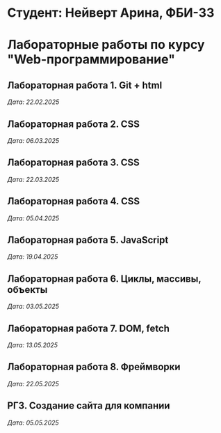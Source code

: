 # Студент: Нейверт Арина, ФБИ-33

# Лабораторные работы по курсу "Web-программирование"

## Лабораторная работа 1. Git + html

*Дата: 22.02.2025* 

## Лабораторная работа 2. CSS

*Дата: 06.03.2025*

## Лабораторная работа 3. CSS

*Дата: 22.03.2025*

## Лабораторная работа 4. СSS

*Дата: 05.04.2025*

## Лабораторная работа 5. JavaScript

*Дата: 19.04.2025*

## Лабораторная работа 6. Циклы, массивы, объекты

*Дата: 03.05.2025*

## Лабораторная работа 7. DOM, fetch

*Дата: 13.05.2025*

## Лабораторная работа 8. Фреймворки

*Дата: 22.05.2025*

## РГЗ. Создание сайта для компании

*Дата: 05.05.2025*